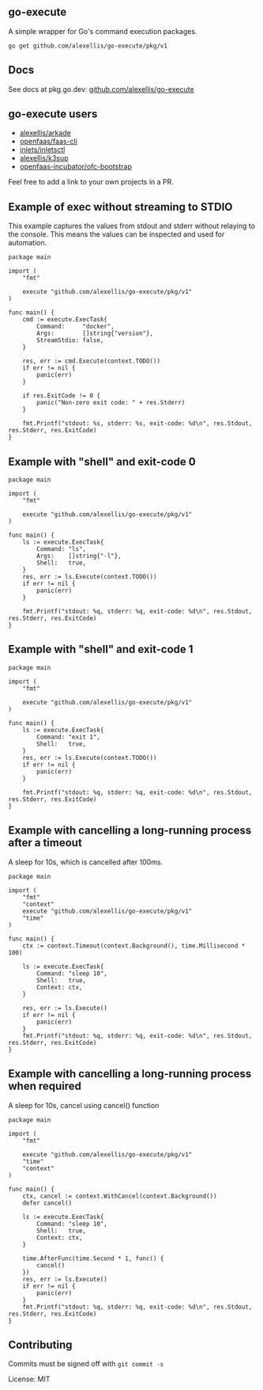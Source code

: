 ## go-execute

A simple wrapper for Go's command execution packages.

`go get github.com/alexellis/go-execute/pkg/v1`

## Docs

See docs at pkg.go.dev: [github.com/alexellis/go-execute](https://pkg.go.dev/github.com/alexellis/go-execute)

## go-execute users

* [alexellis/arkade](https://github.com/alexellis/arkade)
* [openfaas/faas-cli](https://github.com/openfaas/faas-cli)
* [inlets/inletsctl](https://github.com/inlets/inletsctl)
* [alexellis/k3sup](https://github.com/alexellis/k3sup)
* [openfaas-incubator/ofc-bootstrap](https://github.com/openfaas-incubator/ofc-bootstrap)

Feel free to add a link to your own projects in a PR.

## Example of exec without streaming to STDIO

This example captures the values from stdout and stderr without relaying to the console. This means the values can be inspected and used for automation.

```golang
package main

import (
	"fmt"

	execute "github.com/alexellis/go-execute/pkg/v1"
)

func main() {
	cmd := execute.ExecTask{
		Command:     "docker",
		Args:        []string{"version"},
		StreamStdio: false,
	}

	res, err := cmd.Execute(context.TODO())
	if err != nil {
		panic(err)
	}

	if res.ExitCode != 0 {
		panic("Non-zero exit code: " + res.Stderr)
	}

	fmt.Printf("stdout: %s, stderr: %s, exit-code: %d\n", res.Stdout, res.Stderr, res.ExitCode)
}
```

## Example with "shell" and exit-code 0

```golang
package main

import (
	"fmt"

	execute "github.com/alexellis/go-execute/pkg/v1"
)

func main() {
	ls := execute.ExecTask{
		Command: "ls",
		Args:    []string{"-l"},
		Shell:   true,
	}
	res, err := ls.Execute(context.TODO())
	if err != nil {
		panic(err)
	}

	fmt.Printf("stdout: %q, stderr: %q, exit-code: %d\n", res.Stdout, res.Stderr, res.ExitCode)
}
```

## Example with "shell" and exit-code 1

```golang
package main

import (
	"fmt"

	execute "github.com/alexellis/go-execute/pkg/v1"
)

func main() {
	ls := execute.ExecTask{
		Command: "exit 1",
		Shell:   true,
	}
	res, err := ls.Execute(context.TODO())
	if err != nil {
		panic(err)
	}

	fmt.Printf("stdout: %q, stderr: %q, exit-code: %d\n", res.Stdout, res.Stderr, res.ExitCode)
}
```


## Example with cancelling a long-running process after a timeout

A sleep for 10s, which is cancelled after 100ms.

```golang
package main

import (
	"fmt"
	"context"
	execute "github.com/alexellis/go-execute/pkg/v1"
	"time"
)

func main() {
	ctx := context.Timeout(context.Background(), time.Millisecond * 100)

	ls := execute.ExecTask{
		Command: "sleep 10",
		Shell:   true,
		Context: ctx,
	}

	res, err := ls.Execute()
	if err != nil {
		panic(err)
	}
	fmt.Printf("stdout: %q, stderr: %q, exit-code: %d\n", res.Stdout, res.Stderr, res.ExitCode)
}
```

## Example with cancelling a long-running process when required

A sleep for 10s, cancel using cancel() function

```golang
package main

import (
	"fmt"

	execute "github.com/alexellis/go-execute/pkg/v1"
	"time"
	"context"
)

func main() {
	ctx, cancel := context.WithCancel(context.Background())
	defer cancel()

	ls := execute.ExecTask{
		Command: "sleep 10",
		Shell:   true,
		Context: ctx,
	}

	time.AfterFunc(time.Second * 1, func() {
		cancel()
	})
	res, err := ls.Execute()
	if err != nil {
		panic(err)
	}
	fmt.Printf("stdout: %q, stderr: %q, exit-code: %d\n", res.Stdout, res.Stderr, res.ExitCode)
}
```

## Contributing

Commits must be signed off with `git commit -s`

License: MIT
